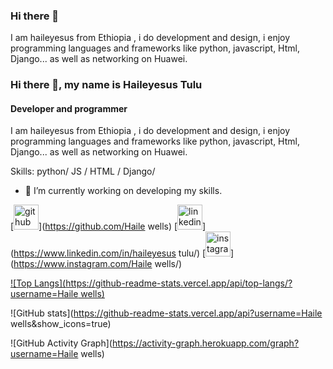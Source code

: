 ### Hi there 👋

I am haileyesus from Ethiopia , i do development and design, i enjoy programming languages and frameworks like python, javascript, Html, Django... as well as networking on Huawei.

### Hi there 👋, my name is Haileyesus Tulu
#### Developer and programmer
I am haileyesus from Ethiopia , i do development and design, i enjoy programming languages and frameworks like python, javascript, Html, Django... as well as networking on Huawei.

Skills:  python/ JS / HTML / Django/

- 🔭 I’m currently working on developing my skills. 


[<img src='https://cdn.jsdelivr.net/npm/simple-icons@3.0.1/icons/github.svg' alt='github' height='40'>](https://github.com/Haile wells)  [<img src='https://cdn.jsdelivr.net/npm/simple-icons@3.0.1/icons/linkedin.svg' alt='linkedin' height='40'>](https://www.linkedin.com/in/haileyesus tulu/)  [<img src='https://cdn.jsdelivr.net/npm/simple-icons@3.0.1/icons/instagram.svg' alt='instagram' height='40'>](https://www.instagram.com/Haile wells/)  

[![Top Langs](https://github-readme-stats.vercel.app/api/top-langs/?username=Haile wells)](https://github.com/anuraghazra/github-readme-stats)

![GitHub stats](https://github-readme-stats.vercel.app/api?username=Haile wells&show_icons=true)  

![GitHub Activity Graph](https://activity-graph.herokuapp.com/graph?username=Haile wells)  

